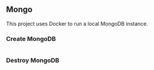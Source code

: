 ## Mongo

This project uses Docker to run a local MongoDB instance.

### Create MongoDB
```docker-compose up
```

### Destroy MongoDB
```docker-compose down -v
```

